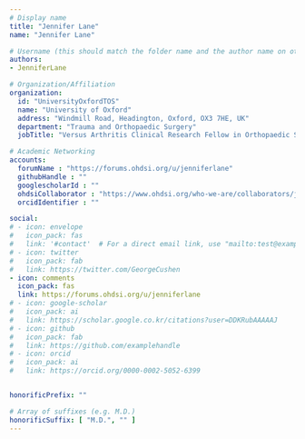 ```yaml
---
# Display name
title: "Jennifer Lane"
name: "Jennifer Lane"

# Username (this should match the folder name and the author name on other pages)
authors:
- JenniferLane

# Organization/Affiliation
organization:
  id: "UniversityOxfordTOS"
  name: "University of Oxford"
  address: "Windmill Road, Headington, Oxford, OX3 7HE, UK"
  department: "Trauma and Orthopaedic Surgery"
  jobTitle: "Versus Arthritis Clinical Research Fellow in Orthopaedic Surgery"

# Academic Networking
accounts:
  forumName : "https://forums.ohdsi.org/u/jenniferlane"
  githubHandle : ""
  googlescholarId : ""
  ohdsiCollaborator : "https://www.ohdsi.org/who-we-are/collaborators/jennifer-lane/"
  orcidIdentifier : ""

social:
# - icon: envelope
#   icon_pack: fas
#   link: '#contact'  # For a direct email link, use "mailto:test@example.
# - icon: twitter
#   icon_pack: fab
#   link: https://twitter.com/GeorgeCushen
- icon: comments
  icon_pack: fas
  link: https://forums.ohdsi.org/u/jenniferlane
# - icon: google-scholar
#   icon_pack: ai
#   link: https://scholar.google.co.kr/citations?user=DDKRubAAAAAJ
# - icon: github
#   icon_pack: fab
#   link: https://github.com/examplehandle
# - icon: orcid
#   icon_pack: ai
#   link: https://orcid.org/0000-0002-5052-6399


honorificPrefix: ""

# Array of suffixes (e.g. M.D.)
honorificSuffix: [ "M.D.", "" ]
---
```

